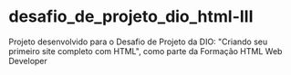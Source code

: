 # desafio_de_projeto_dio_html-III
Projeto desenvolvido para o Desafio de Projeto da DIO: "Criando seu primeiro site completo com HTML", como parte da Formação HTML Web Developer
